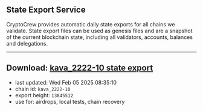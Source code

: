 ## State Export Service
CryptoCrew provides automatic daily state exports for all chains we validate. State export files can be used as genesis files and are a snapshot of the current blockchain state, including all validators, accounts, balances and delegations.

---
**Download: [kava_2222-10 state export](https://dl-eu2.ccvalidators.com/SERVICE/kava/kava_2222-10_export_13845512.json)**
---

- last updated: Wed Feb 05 2025 08:35:10
- chain id: `kava_2222-10`
- export height: `13845512`
- use for: airdrops, local tests, chain recovery
